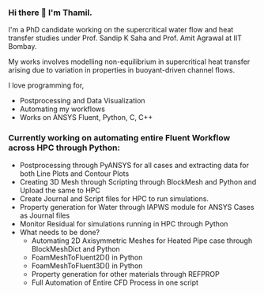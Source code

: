 ### Hi there 👋 I'm Thamil.

I'm a PhD candidate working on the supercritical water flow and heat transfer studies under Prof. Sandip K Saha and Prof. Amit Agrawal at IIT Bombay.

My works involves modelling non-equilibrium in supercritical heat transfer arising due to variation in properties in buoyant-driven channel flows.

I love programming for,
- Postprocessing and Data Visualization
- Automating my workflows
- Works on ANSYS Fluent, Python, C, C++

### Currently working on automating entire Fluent Workflow across HPC through Python:
- Postprocessing through PyANSYS for all cases and extracting data for both Line Plots and Contour Plots
- Creating 3D Mesh through Scripting through BlockMesh and Python and Upload the same to HPC
- Create Journal and Script files for HPC to run simulations.
- Property generation for Water through IAPWS module for ANSYS Cases as Journal files
- Monitor Residual for simulations running in HPC through Python
- What needs to be done?
  - Automating 2D Axisymmetric Meshes for Heated Pipe case through BlockMeshDict and Python
  - FoamMeshToFluent2D() in Python
  - FoamMeshToFluent3D() in Python
  - Property generation for other materials through REFPROP
  - Full Automation of Entire CFD Process in one script
